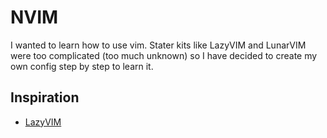 # NVIM

I wanted to learn how to use vim. Stater kits like LazyVIM and LunarVIM were too complicated (too much unknown) so I have decided to create my own config step by step to learn it.

## Inspiration 

- [LazyVIM](https://github.com/LazyVim/LazyVim)
